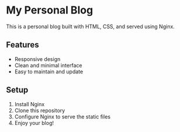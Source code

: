 # My Personal Blog

This is a personal blog built with HTML, CSS, and served using Nginx.

## Features
- Responsive design
- Clean and minimal interface
- Easy to maintain and update

## Setup
1. Install Nginx
2. Clone this repository
3. Configure Nginx to serve the static files
4. Enjoy your blog!